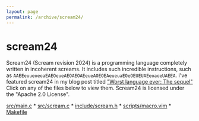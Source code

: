 ```yaml
---
layout: page
permalink: /archive/scream24/
---
```


# scream24
Scream24 (Scream revision 2024) is a programming language completely written in
incoherent screams. It includes such incredible instructions, such as
``AAEEeuueoeoaEAEOeueAEOAEOAEeueAOEOEAeueuaEOeOEUEUAEeoaoeUAEEA``.
I've featured scream24 in my blog post titled
["Worst language ever: The sequel"](https://elisstaaf.github.io/projects/2025/01/04/worst-language-sequel.html)
Click on any of the files below to view them. Scream24 is licensed under
the "Apache 2.0 License".

[src/main.c](src/main.c) * [src/scream.c](src/scream.c) * [include/scream.h](include/scream.h) * [scripts/macro.vim](scripts/macro.vim) * [Makefile](MakeFile)
